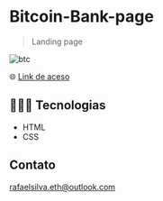 # Bitcoin-Bank-page

> Landing page

![btc](https://user-images.githubusercontent.com/113713067/202833376-2f26bd3f-ea58-489d-859f-020c14be4d0c.png)


🌐 [Link de aceso](https://rafaelsilvaeth.github.io/Bitcoin-Bank-page/)

## 👨🏻‍💻 Tecnologias 

- HTML
- CSS

## Contato

rafaelsilva.eth@outlook.com
